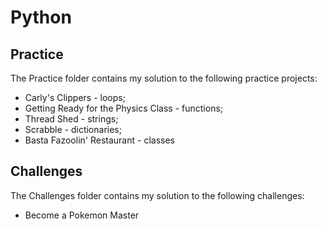# Python
 
## Practice

The Practice folder contains my solution to the following practice projects:
* Carly's Clippers - loops;
* Getting Ready for the Physics Class - functions;
* Thread Shed - strings;
* Scrabble - dictionaries;
* Basta Fazoolin' Restaurant - classes

## Challenges

The Challenges folder contains my solution to the following challenges:
* Become a Pokemon Master
